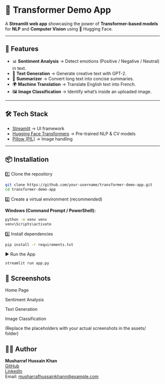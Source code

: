 # 🧠 Transformer Demo App  

A **Streamlit web app** showcasing the power of **Transformer-based models** for **NLP** and **Computer Vision** using 🤗 Hugging Face.  

---

## 🚀 Features  
- 📊 **Sentiment Analysis** → Detect emotions (Positive / Negative / Neutral) in text.  
- 📝 **Text Generation** → Generate creative text with GPT-2.  
- 📖 **Summarizer** → Convert long text into concise summaries.  
- 🌍 **Machine Translation** → Translate English text into French.  
- 🖼️ **Image Classification** → Identify what’s inside an uploaded image.  

---

## 🛠️ Tech Stack  
- [Streamlit](https://streamlit.io/) → UI framework  
- [Hugging Face Transformers](https://huggingface.co/transformers/) → Pre-trained NLP & CV models  
- [Pillow (PIL)](https://pillow.readthedocs.io/en/stable/) → Image handling  

---

## 📦 Installation  

1️⃣ Clone the repository  

```bash
git clone https://github.com/your-username/transformer-demo-app.git
cd transformer-demo-app
```

2️⃣ Create a virtual environment (recommended)

**Windows (Command Prompt / PowerShell):**
```cmd
python -m venv venv
venv\Scripts\activate
```

3️⃣ Install dependencies
```cmd
pip install -r requirements.txt
```

▶️ Run the App
```cmd
streamlit run app.py
```

## 📸 Screenshots
Home Page

Sentiment Analysis

Text Generation

Image Classification

(Replace the placeholders with your actual screenshots in the assets/ folder)


## 👨‍💻 Author

<b>Musharraf Hussain Khan</b><br>
[GitHub](https://github.com/Musharraf1519)<br>
[LinkedIn](https://www.linkedin.com/in/musharraf-hussain-khan/)<br>
Email: musharrafhussainkhann@example.com
